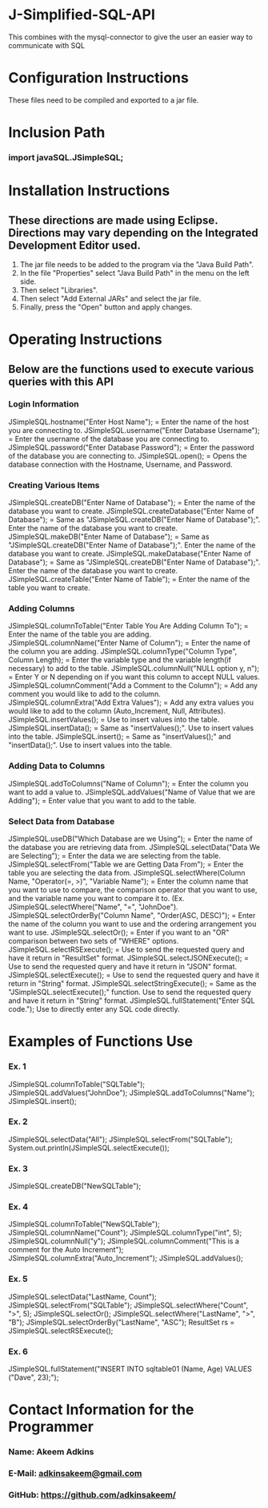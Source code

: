 # J-Simplified-SQL-API
This combines with the mysql-connector to give the user an easier way to communicate with SQL

# Configuration Instructions
These files need to be compiled and exported to a jar file. 

# Inclusion Path
### import javaSQL.JSimpleSQL;

# Installation Instructions
## These directions are made using Eclipse. Directions may vary depending on the Integrated Development Editor used.
1. The jar file needs to be added to the program via the "Java Build Path". 
2. In the file "Properties" select "Java Build Path" in the menu on the left side. 
3. Then select "Libraries". 
4. Then select "Add External JARs" and select the jar file. 
5. Finally, press the "Open" button and apply changes.

# Operating Instructions
## Below are the functions used to execute various queries with this API

### Login Information
JSimpleSQL.hostname("Enter Host Name"); = Enter the name of the host you are connecting to.
JSimpleSQL.username("Enter Database Username"); = Enter the username of the database you are connecting to.
JSimpleSQL.password("Enter Database Password"); = Enter the password of the database you are connecting to. 
JSimpleSQL.open(); = Opens the database connection with the Hostname, Username, and Password. 

### Creating Various Items
JSimpleSQL.createDB("Enter Name of Database"); = Enter the name of the database you want to create.
JSimpleSQL.createDatabase("Enter Name of Database"); = Same as "JSimpleSQL.createDB("Enter Name of Database");". Enter the name of the database you want to create.
JSimpleSQL.makeDB("Enter Name of Database"); = Same as "JSimpleSQL.createDB("Enter Name of Database");". Enter the name of the database you want to create.
JSimpleSQL.makeDatabase("Enter Name of Database"); = Same as "JSimpleSQL.createDB("Enter Name of Database");". Enter the name of the database you want to create.
JSimpleSQL.createTable("Enter Name of Table"); = Enter the name of the table you want to create.


### Adding Columns
JSimpleSQL.columnToTable("Enter Table You Are Adding Column To"); = Enter the name of the table you are adding.
JSimpleSQL.columnName("Enter Name of Column"); = Enter the name of the column you are adding.
JSimpleSQL.columnType("Column Type", Column Length); = Enter the variable type and the variable length(if necessary) to add to the table. 
JSimpleSQL.columnNull("NULL option y, n"); = Enter Y or N depending on if you want this column to accept NULL values.
JSimpleSQL.columnComment("Add a Comment to the Column"); = Add any comment you would like to add to the column. 
JSimpleSQL.columnExtra("Add Extra Values"); = Add any extra values you would like to add to the column (Auto_Increment, Null, Attributes).
JSimpleSQL.insertValues(); = Use to insert values into the table.
JSimpleSQL.insertData(); = Same as "insertValues();". Use to insert values into the table.
JSimpleSQL.insert(); = Same as "insertValues();" and "insertData();". Use to insert values into the table.

### Adding Data to Columns
JSimpleSQL.addToColumns("Name of Column"); = Enter the column you want to add a value to.
JSimpleSQL.addValues("Name of Value that we are Adding"); = Enter value that you want to add to the table.

### Select Data from Database
JSimpleSQL.useDB("Which Database are we Using"); = Enter the name of the database you are retrieving data from. 
JSimpleSQL.selectData("Data We are Selecting"); = Enter the data we are selecting from the table.
JSimpleSQL.selectFrom("Table we are Getting Data From"); = Enter the table you are selecting the data from. 
JSimpleSQL.selectWhere(Column Name, "Operator(=, >)", "Variable Name"); = Enter the column name that you want to use to compare, the comparison operator that you want to use, and the variable name you want to compare it to. (Ex. JSimpleSQL.selectWhere("Name", "=", "JohnDoe").
JSimpleSQL.selectOrderBy("Column Name", "Order(ASC, DESC)"); = Enter the name of the column you want to use and the ordering arrangement you want to use. 
JSimpleSQL.selectOr(); = Enter if you want to an "OR" comparison between two sets of "WHERE" options. 
JSimpleSQL.selectRSExecute(); = Use to send the requested query and have it return in "ResultSet" format.
JSimpleSQL.selectJSONExecute(); = Use to send the requested query and have it return in "JSON" format.
JSimpleSQL.selectExecute(); = Use to send the requested query and have it return in "String" format.
JSimpleSQL.selectStringExecute(); = Same as the "JSimpleSQL.selectExecute();" function. Use to send the requested query and have it return in "String" format.
JSimpleSQL.fullStatement("Enter SQL code."); Use to directly enter any SQL code directly. 


# Examples of Functions Use
### Ex. 1
JSimpleSQL.columnToTable("SQLTable");
JSimpleSQL.addValues("JohnDoe");
JSimpleSQL.addToColumns("Name");
JSimpleSQL.insert();

### Ex. 2
JSimpleSQL.selectData("All");
JSimpleSQL.selectFrom("SQLTable");
System.out.println(JSimpleSQL.selectExecute());

### Ex. 3
JSimpleSQL.createDB("NewSQLTable");

### Ex. 4
JSimpleSQL.columnToTable("NewSQLTable");
JSimpleSQL.columnName("Count");
JSimpleSQL.columnType("int", 5);
JSimpleSQL.columnNull("y");
JSimpleSQL.columnComment("This is a comment for the Auto Increment");
JSimpleSQL.columnExtra("Auto_Increment");
JSimpleSQL.addValues();

### Ex. 5
JSimpleSQL.selectData("LastName, Count");
JSimpleSQL.selectFrom("SQLTable");
JSimpleSQL.selectWhere("Count", ">", 5);
JSimpleSQL.selectOr();
JSimpleSQL.selectWhere("LastName", ">", "B");
JSimpleSQL.selectOrderBy("LastName", "ASC");
ResultSet rs = JSimpleSQL.selectRSExecute();

### Ex. 6
JSimpleSQL.fullStatement("INSERT INTO sqltable01 (Name, Age) VALUES ("Dave", 23);");


# Contact Information for the Programmer
### Name: Akeem Adkins
### E-Mail: adkinsakeem@gmail.com
### GitHub: https://github.com/adkinsakeem/
